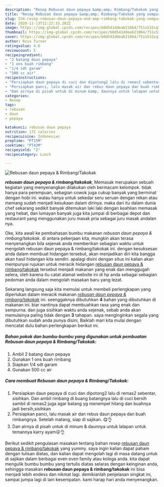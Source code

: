 ```yaml
---
description: "Resep Rebusan daun pepaya &amp;amp; Rimbang/Takokak yang sempurna"
title: "Resep Rebusan daun pepaya &amp;amp; Rimbang/Takokak yang sempurna"
slug: 534-resep-rebusan-daun-pepaya-and-amp-rimbang-takokak-yang-sempurna
date: 2020-11-13T12:22:33.282Z
image: https://img-global.cpcdn.com/recipes/b0d541ddeab21064/751x532cq70/rebusan-daun-pepaya-rimbangtakokak-foto-resep-utama.jpg
thumbnail: https://img-global.cpcdn.com/recipes/b0d541ddeab21064/751x532cq70/rebusan-daun-pepaya-rimbangtakokak-foto-resep-utama.jpg
cover: https://img-global.cpcdn.com/recipes/b0d541ddeab21064/751x532cq70/rebusan-daun-pepaya-rimbangtakokak-foto-resep-utama.jpg
author: Rosa Turner
ratingvalue: 4.6
reviewcount: 5
recipeingredient:
- "2 batang daun pepaya"
- "1 ons buah rimbang"
- "1/4 sdt garam"
- "500 cc air"
recipeinstructions:
- "Persiapkan daun pepaya di cuci dan dipotong2 lalu di remas2 sebentar, sisihkan. Dan ambil rimbang di buang batangnya lalu di cuci bersih sambil di remas2 juga agar batang yg menempel hilang dan buahnya jadi bersih,sisihkan"
- "Persiapkan panci, lalu masak air dan rebus daun pepaya dan buah rimbangnya. Setelah matang, siap di sajikan. 😋👌"
- "Dan airnya di pisah untuk di minum &amp; daunnya untuk lalapan untuk temannya karry ayam😜👌"
categories:
- Resep
tags:
- rebusan
- daun
- pepaya

katakunci: rebusan daun pepaya 
nutrition: 172 calories
recipecuisine: Indonesian
preptime: "PT15M"
cooktime: "PT42M"
recipeyield: "2"
recipecategory: Lunch

---
```



![Rebusan daun pepaya &amp; Rimbang/Takokak](https://img-global.cpcdn.com/recipes/b0d541ddeab21064/751x532cq70/rebusan-daun-pepaya-rimbangtakokak-foto-resep-utama.jpg)

<b><i>rebusan daun pepaya &amp; rimbang/takokak</i></b>, Memasak merupakan sebuah kegiatan yang menyenangkan dilakukan oleh bermacam kelompok. tidak hanya para perempuan, sebagian cowok juga cukup banyak yang berminat dengan hobi ini. walau hanya untuk sekedar seru seruan dengan rekan atau memang sudah menjadi kesukaan dalam dirinya. maka dari itu dalam dunia chef sekarang sedikit banyak ditemukan laki laki dengan keahlian memasak yang hebat, dan lumayan banyak juga kita jumpai di berbagai depot dan restaurant yang menggunakan juru masak pria sebagai juru masak andalan nya.



Oke, kita awali ke pembahasan bumbu makanan <i>rebusan daun pepaya &amp; rimbang/takokak</i>. di antara pekerjaan kita, mungkin akan terasa menyenangkan bila sejenak anda memberikan sebagian waktu untuk mengolah rebusan daun pepaya &amp; rimbang/takokak ini. dengan kesuksesan anda dalam membuat hidangan tersebut, akan menjadikan diri kita bangga akan hasil hidangan kita sendiri. apalagi disini dengan situs ini kalian akan mempunyai rujukan untuk meracik hidangan <u>rebusan daun pepaya &amp; rimbang/takokak</u> tersebut menjadi makanan yang enak dan menggugah selera, oleh karena itu catat alamat website ini di hp anda sebagai sebagian pedoman anda dalam mengolah masakan baru yang lezat.


Sekarang langsung saja kita memulai untuk membeli perlengkapan yang diperlukan dalam meracik makanan <u><i>rebusan daun pepaya &amp; rimbang/takokak</i></u> ini. seenggaknya dibutuhkan <b>4</b> bahan yang dibutuhkan di makanan ini. biar nantinya dapat membuahkan rasa yang enak dan sempurna. dan juga sisihkan waktu anda sejenak, sebab anda akan memulainya paling tidak dengan <b>3</b> tahapan. saya menginginkan segala yang dibutuhkan sudah anda punya disini, Baiklah mari kita mulai dengan mencatat dulu bahan perlengkapan berikut ini.

<!--inarticleads1-->

##### Bahan pokok dan bumbu-bumbu yang digunakan untuk pembuatan Rebusan daun pepaya &amp; Rimbang/Takokak:

1. Ambil 2 batang daun pepaya
1. Gunakan 1 ons buah rimbang
1. Siapkan 1/4 sdt garam
1. Gunakan 500 cc air




<!--inarticleads2-->

##### Cara membuat Rebusan daun pepaya &amp; Rimbang/Takokak:

1. Persiapkan daun pepaya di cuci dan dipotong2 lalu di remas2 sebentar, sisihkan. Dan ambil rimbang di buang batangnya lalu di cuci bersih sambil di remas2 juga agar batang yg menempel hilang dan buahnya jadi bersih,sisihkan
1. Persiapkan panci, lalu masak air dan rebus daun pepaya dan buah rimbangnya. Setelah matang, siap di sajikan. 😋👌
1. Dan airnya di pisah untuk di minum &amp; daunnya untuk lalapan untuk temannya karry ayam😜👌




Berikut sedikit pengulasan masakan tentang bahan resep <u>rebusan daun pepaya &amp; rimbang/takokak</u> yang yummy. saya ingin kalian dapat paham dengan tulisan diatas, dan kalian dapat mengolah lagi di masa datang untuk di sajikan dalam berbagai even even family atau kolega anda. kita dapat mengulik bumbu bumbu yang tertulis diatas selaras dengan keinginan anda, sehingga masakan <b>rebusan daun pepaya &amp; rimbang/takokak</b> ini bisa menjadi lebih endess dan nikmat lagi. demikianlah penjelasan singkat ini, sampai jumpa lagi di lain kesempatan. kami harap hari anda menyenangkan.
